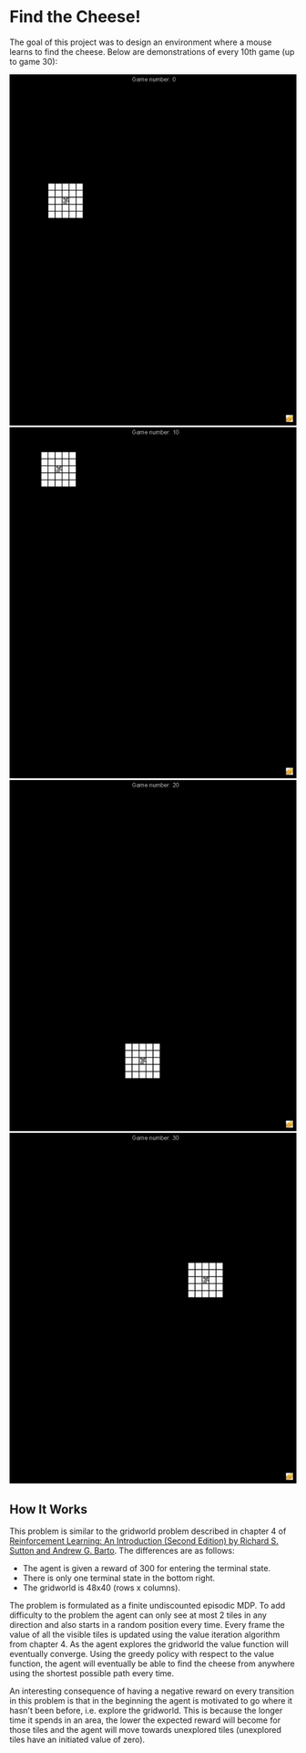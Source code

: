# Find the Cheese!

The goal of this project was to design an environment where a mouse learns to find the cheese. Below are demonstrations of every 10th game (up to game 30):
 
![alt text](https://github.com/alexeygorskiy/find_the_cheese/blob/main/resources/game_0.gif)
![alt text](https://github.com/alexeygorskiy/find_the_cheese/blob/main/resources/game_10.gif)
![alt text](https://github.com/alexeygorskiy/find_the_cheese/blob/main/resources/game_20.gif)
![alt text](https://github.com/alexeygorskiy/find_the_cheese/blob/main/resources/game_30.gif)



## How It Works
This problem is similar to the gridworld problem described in chapter 4 of
[Reinforcement Learning: An Introduction (Second Edition) by Richard S. Sutton and Andrew G. Barto](https://d3c33hcgiwev3.cloudfront.net/Ph9QFZnEEemRfw7JJ0OZYA_808e8e7d9a544e1eb31ad11069d45dc4_RLbook2018.pdf?Expires=1609977600&Signature=JSC5pH44q-us9SeWwlJlfIpb2C3xPNm-zK-O~HzYtEv2uX~VsT5b0nTUDu7G45pIhwHRGAy~BqcJQIS-NwZgxfjsytmdBKib84sOqLUPKs2JX5n-xma8xbX0wYGT6JEP9SVtEe2GE0p~L9lJN7l8Bud2ssy9iTE-BUqjJUtT9wg_&Key-Pair-Id=APKAJLTNE6QMUY6HBC5A). The differences are as follows: 
- The agent is given a reward of 300 for entering the terminal state. 
- There is only one terminal state in the bottom right. 
- The gridworld is 48x40 (rows x columns).


The problem is formulated as a finite undiscounted episodic MDP. To add difficulty to the problem the agent can only see at most 2 tiles in any direction and also starts in a random position every time. Every frame the value of all the visible tiles is updated using the value iteration algorithm from chapter 4. As the agent explores the gridworld the value function will eventually converge. Using the greedy policy with respect to the value function, the agent will eventually be able to find the cheese from anywhere using the shortest possible path every time.

An interesting consequence of having a negative reward on every transition in this problem is that in the beginning the agent is motivated to go where it hasn't been before, i.e. explore the gridworld. This is because the longer time it spends in an area, the lower the expected reward will become for those tiles and the agent will move towards unexplored tiles (unexplored tiles have an initiated value of zero).




